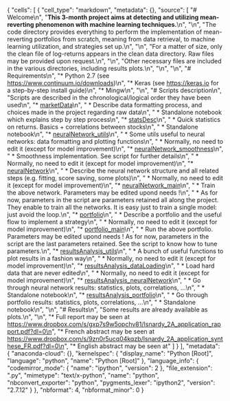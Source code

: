 {
 "cells": [
  {
   "cell_type": "markdown",
   "metadata": {},
   "source": [
    "# Welcome\n",
    "**This 3-month project aims at detecting and utilizing mean-reverting phenomenon with machine learning techniques.**\n",
    "\n",
    "The code directory provides everything to perform the implementation of mean-reverting portfolios from scratch, meaning from data retrieval, to machine learning utilization, and strategies set up.\n",
    "\n",
    "For a matter of size, only the clean file of log-returns appears in the clean data directory. Raw files may be provided upon request.\n",
    "\n",
    "Other necessary files are included in the various directories, including results plots.\n",
    "\n",
    "\n",
    "# Requirements\n",
    "* Python 2.7 (see https://www.continuum.io/downloads)\n",
    "* Keras (see https://keras.io for a step-by-step install guide)\n",
    "* Mingw\n",
    "\n",
    "# Scripts description\n",
    "Scripts are described in the chronological/logical order they have been used\n",
    "* [marketData](./code/marketData.ipynb)\n",
    "    * Describe data formatting process, and choices made in the project regarding raw data\n",
    "    * Standalone notebook which explains step by step process\n",
    "* [statsDesc](./code/statsDesc.ipynb)\n",
    "    * Quick statistics on returns. Basics + correlations between stocks\n",
    "    * Standalone notebook\n",
    "* [neuralNetwork_utils](./code/neuralNetwork_utils.py)\n",
    "    * Some utils useful to neural networks: data formatting and plotting functions\n",
    "    * Normally, no need to edit it (except for model improvement)\n",
    "* [neuralNetwork_smoothness](./code/neuralNetwork_smoothness.py)\n",
    "    * Smoothness implementation. See script for further details\n",
    "    * Normally, no need to edit it (except for model improvement)\n",
    "* [neuralNetwork](./code/neuralNetwork.py)\n",
    "    * Describe the neural network structure and all related steps (e.g. fitting, score saving, some plots)\n",
    "    * Normally, no need to edit it (except for model improvement)\n",
    "* [neuralNetwork_main](./code/neuralNetwork_main.py)\n",
    "    * Train the above network. Parameters may be edited upond needs !\n",
    "    * As for now, parameters in the script are parameters retained all along the project. They enable to train all the networks. It is easy just to train a single model: just avoid the loop.\n",
    "* [portfolio](./code/portfolio.py)\n",
    "    * Describe a portfolio and the useful flow to implement a strategy\n",
    "    * Normally, no need to edit it (except for model improvement)\n",
    "* [portfolio_main](./code/portfolio_main.py)\n",
    "    * Run the above portfolio. Parameters may be edited upond needs ! As for now, parameters in the script are the last parameters retained. See the script to know how to tune parameters.\n",
    "* [resultsAnalysis_utils](./code/resultsAnalysis_utils.py)\n",
    "    * A bunch of useful functions to plot results in a fashion way\n",
    "    * Normally, no need to edit it (except for model improvement)\n",
    "* [resultsAnalysis_dataLoading](./code/resultsAnalysis_dataLoading.py)\n",
    "    * Load hard data that are never edited\n",
    "    * Normally, no need to edit it (except for model improvement)\n",
    "* [resultsAnalysis_neuralNetwork](./code/resultsAnalysis_neuralNetwork.ipynb)\n",
    "    * Go through neural network results: statistics, plots, correlations, ...\n",
    "    * Standalone notebook\n",
    "* [resultsAnalysis_portfolio](./code/resultsAnalysis_portfolio.ipynb)\n",
    "    * Go through portfolio results: statistics, plots, correlations, ...\n",
    "    * Standalone notebook\n",
    "\n",
    "# Results\n",
    "Some results are already available as plots.\n",
    "\n",
    "* Full report may be seen at https://www.dropbox.com/s/gxp7s9w5opchv81/Isnardy_2A_application_rapport.pdf?dl=0\n",
    "* French abstract may be seen at https://www.dropbox.com/s/9zn0r5ucq04kqzb/Isnardy_2A_application_synthese_FR.pdf?dl=0\n",
    "* English abstract may be seen at"
   ]
  }
 ],
 "metadata": {
  "anaconda-cloud": {},
  "kernelspec": {
   "display_name": "Python [Root]",
   "language": "python",
   "name": "Python [Root]"
  },
  "language_info": {
   "codemirror_mode": {
    "name": "ipython",
    "version": 2
   },
   "file_extension": ".py",
   "mimetype": "text/x-python",
   "name": "python",
   "nbconvert_exporter": "python",
   "pygments_lexer": "ipython2",
   "version": "2.7.12"
  }
 },
 "nbformat": 4,
 "nbformat_minor": 0
}
